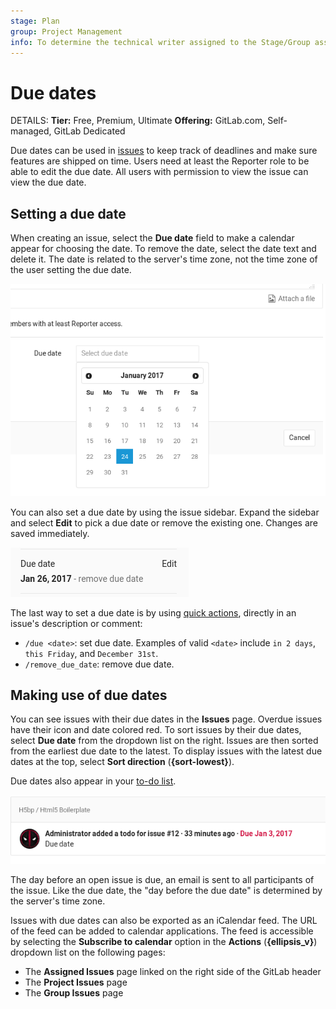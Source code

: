 ```yaml
---
stage: Plan
group: Project Management
info: To determine the technical writer assigned to the Stage/Group associated with this page, see https://handbook.gitlab.com/handbook/product/ux/technical-writing/#assignments
---
```


# Due dates

DETAILS:
**Tier:** Free, Premium, Ultimate
**Offering:** GitLab.com, Self-managed, GitLab Dedicated

Due dates can be used in [issues](index.md) to keep track of deadlines and make sure features are
shipped on time. Users need at least the Reporter role
to be able to edit the due date. All users with permission to view
the issue can view the due date.

## Setting a due date

When creating an issue, select the **Due date** field to make a calendar
appear for choosing the date. To remove the date, select the date
text and delete it. The date is related to the server's time zone, not the time zone of
the user setting the due date.

![Create a due date](img/due_dates_create.png)

You can also set a due date by using the issue sidebar. Expand the
sidebar and select **Edit** to pick a due date or remove the existing one.
Changes are saved immediately.

![Edit a due date with the sidebar](img/due_dates_edit_sidebar.png)

The last way to set a due date is by using [quick actions](../quick_actions.md), directly in an issue's description or comment:

- `/due <date>`: set due date. Examples of valid `<date>` include `in 2 days`, `this Friday`, and `December 31st`.
- `/remove_due_date`: remove due date.

## Making use of due dates

You can see issues with their due dates in the **Issues** page.
Overdue issues have their icon and date colored red.
To sort issues by their due dates, select **Due date** from the dropdown list on the right.
Issues are then sorted from the earliest due date to the latest.
To display issues with the latest due dates at the top, select **Sort direction** (**{sort-lowest}**).

Due dates also appear in your [to-do list](../../todos.md).

![Issues with due dates in the to dos](img/due_dates_todos.png)

The day before an open issue is due, an email is sent to all participants
of the issue. Like the due date, the "day before the due date" is determined by the
server's time zone.

Issues with due dates can also be exported as an iCalendar feed. The URL of the
feed can be added to calendar applications. The feed is accessible by selecting
the **Subscribe to calendar** option in the **Actions** (**{ellipsis_v}**) dropdown
list on the following pages:

- The **Assigned Issues** page linked on the right side of the GitLab header
- The **Project Issues** page
- The **Group Issues** page
